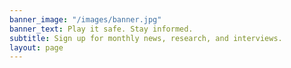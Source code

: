 ```yaml
---
banner_image: "/images/banner.jpg"
banner_text: Play it safe. Stay informed.
subtitle: Sign up for monthly news, research, and interviews.
layout: page
---
```


<div>
  <!--[if lte IE 8]>
  <script charset="utf-8" type="text/javascript" src="//js.hsforms.net/forms/v2-legacy.js"></script>
  <![endif]-->
  <script charset="utf-8" type="text/javascript" src="//js.hsforms.net/forms/v2.js"></script>
  <script>
    hbspt.forms.create({
      portalId: '2312887',
      formId: '0aba9475-1409-4ad4-87f1-30370bc575f7',
      onFormReady: function ($form) {
        $form.find('.hs-button')
            .attr('class', '')
            .addClass('btn')
            .addClass('btn-primary');
      },
      onFormSubmit: function ($form, ctx){
        $form.prepend('<div class="alert alert-success">Thank you for signing up!</div>');
      }
    });
  </script>

</div>
